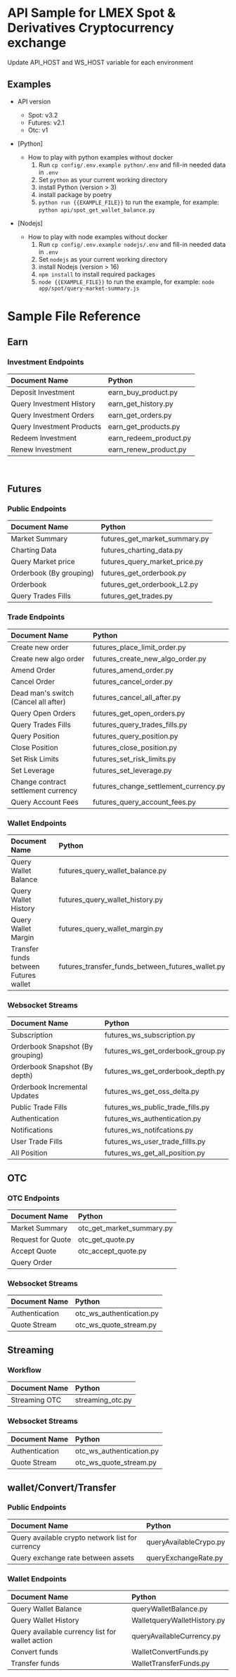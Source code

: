 # API Sample for LMEX Spot & Derivatives Cryptocurrency exchange

Update API_HOST and WS_HOST variable for each environment
## Examples

  * API version
    - Spot: v3.2
    - Futures: v2.1
    - Otc: v1


* [Python]
  * How to play with python examples without docker
    1. Run `cp config/.env.example python/.env` and fill-in needed data in `.env`
    1. Set `python` as your current working directory
    1. install Python (version > 3)
    1. install package by poetry
    1. `python run {{EXAMPLE_FILE}}` to run the example, for example: `python api/spot_get_wallet_balance.py`


* [Nodejs]
  * How to play with node examples without docker
    1. Run `cp config/.env.example nodejs/.env` and fill-in needed data in `.env`
    1. Set `nodejs` as your current working directory
    1. install Nodejs (version > 16)
    1. `npm install` to install required packages
    1. `node {{EXAMPLE_FILE}}` to run the example, for example: `node app/spot/query-market-summary.js`



# Sample File Reference
## Earn
### Investment Endpoints
|Document Name |Python |
| :--------   | :--------   |
|Deposit Investment |earn_buy_product.py |
|Query Investment History |earn_get_history.py |
|Query Investment Orders |earn_get_orders.py |
|Query Investment Products |earn_get_products.py |
|Redeem Investment |earn_redeem_product.py |
|Renew Investment |earn_renew_product.py |
<br>

## Futures
### Public Endpoints
|Document Name |Python | 
| :--------   | :--------   | 
|Market Summary |futures_get_market_summary.py | 
|Charting Data |futures_charting_data.py | 
|Query Market price | futures_query_market_price.py | 
|Orderbook (By grouping) |futures_get_orderbook.py | 
|Orderbook |futures_get_orderbook_L2.py | 
|Query Trades Fills |futures_get_trades.py | 

### Trade Endpoints
|Document Name |Python | 
| :--------   | :--------   | 
|Create new order |futures_place_limit_order.py | 
|Create new algo order|futures_create_new_algo_order.py|
|Amend Order |futures_amend_order.py |
|Cancel Order |futures_cancel_order.py | 
|Dead man's switch (Cancel all after)|futures_cancel_all_after.py|
|Query Open Orders |futures_get_open_orders.py |
|Query Trades Fills|futures_query_trades_fills.py|
|Query Position|futures_query_position.py|query-positions.js|
|Close Position|futures_close_position.py|
|Set Risk Limits|futures_set_risk_limits.py|
|Set Leverage|futures_set_leverage.py|
|Change contract settlement currency|futures_change_settlement_currency.py | 
|Query Account Fees|futures_query_account_fees.py|

### Wallet Endpoints
|Document Name |Python | 
| :--------   | :--------   | 
|Query Wallet Balance|futures_query_wallet_balance.py|
|Query Wallet History | futures_query_wallet_history.py | 
|Query Wallet Margin|futures_query_wallet_margin.py|
|Transfer funds between Futures wallet|futures_transfer_funds_between_futures_wallet.py|

### Websocket Streams
|Document Name |Python |
| :--------   | :--------   |
|Subscription|futures_ws_subscription.py |
|Orderbook Snapshot (By grouping)|futures_ws_get_orderbook_group.py |
|Orderbook Snapshot (By depth)|futures_ws_get_orderbook_depth.py|
|Orderbook Incremental Updates|futures_ws_get_oss_delta.py|
|Public Trade Fills|futures_ws_public_trade_fills.py|
|Authentication|futures_ws_authentication.py|
|Notifications|futures_ws_notifcations.py|
|User Trade Fills|futures_ws_user_trade_fillls.py|
|All Position|futures_ws_get_all_position.py|

## OTC
### OTC Endpoints
|Document Name |Python |
| :--------   | :--------   |
|Market Summary|otc_get_market_summary.py|
|Request for Quote|otc_get_quote.py|
|Accept Quote|otc_accept_quote.py|
|Query Order||

### Websocket Streams
|Document Name |Python |
| :--------   | :--------   |
|Authentication|otc_ws_authentication.py|
|Quote Stream|otc_ws_quote_stream.py|

## Streaming
### Workflow
|Document Name |Python |
| :--------   | :--------   |
|Streaming OTC|streaming_otc.py|

### Websocket Streams
|Document Name |Python |
| :--------   | :--------   |
|Authentication|otc_ws_authentication.py|
|Quote Stream|otc_ws_quote_stream.py|

## wallet/Convert/Transfer
### Public Endpoints
|Document Name |Python |
| :--------   | :--------   |
|Query available crypto network list for currency|queryAvailableCrypo.py|
|Query exchange rate between assets|queryExchangeRate.py|

### Wallet Endpoints
|Document Name |Python |
| :--------   | :--------   |
|Query Wallet Balance|queryWalletBalance.py|
|Query Wallet History|WalletqueryWalletHistory.py|
|Query available currency list for wallet action|queryAvailableCurrency.py|
|Convert funds|WalletConvertFunds.py|
|Transfer funds|WalletTransferFunds.py|
